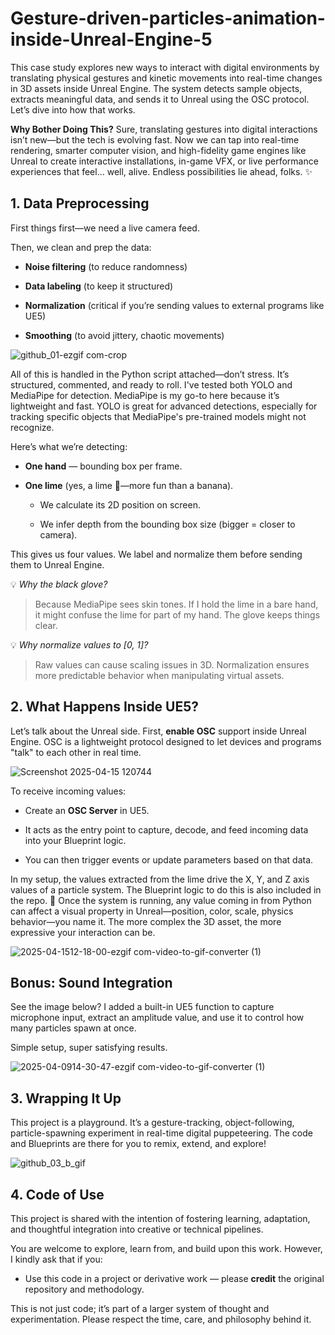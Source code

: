 # Gesture-driven-particles-animation-inside-Unreal-Engine-5
This case study explores new ways to interact with digital environments by translating physical gestures and kinetic movements into real-time changes in 3D assets inside Unreal Engine. The system detects sample objects, extracts meaningful data, and sends it to Unreal using the OSC protocol. Let’s dive into how that works.

**Why Bother Doing This?**
Sure, translating gestures into digital interactions isn’t new—but the tech is evolving fast. Now we can tap into real-time rendering, smarter computer vision, and high-fidelity game engines like Unreal to create interactive installations, in-game VFX, or live performance experiences that feel... well, alive. Endless possibilities lie ahead, folks. ✨

## 1. Data Preprocessing
First things first—we need a live camera feed.

Then, we clean and prep the data:

* **Noise filtering** (to reduce randomness)

* **Data labeling** (to keep it structured)

* **Normalization** (critical if you’re sending values to external programs like UE5)

* **Smoothing** (to avoid jittery, chaotic movements)

![github_01-ezgif com-crop](https://github.com/user-attachments/assets/f4923e30-5a19-4ac5-baf3-1e72010edcc0)

All of this is handled in the Python script attached—don’t stress. It’s structured, commented, and ready to roll.
I've tested both YOLO and MediaPipe for detection. MediaPipe is my go-to here because it’s lightweight and fast. YOLO is great for advanced detections, especially for tracking specific objects that MediaPipe's pre-trained models might not recognize.

Here’s what we’re detecting:

* **One hand** — bounding box per frame.

* **One lime** (yes, a lime 🍋—more fun than a banana).

  * We calculate its 2D position on screen.

  * We infer depth from the bounding box size (bigger = closer to camera).

This gives us four values. We label and normalize them before sending them to Unreal Engine.

💡 *Why the black glove?*
> Because MediaPipe sees skin tones. If I hold the lime in a bare hand, it might confuse the lime for part of my hand. The glove keeps things clear.

💡 *Why normalize values to [0, 1]?*
> Raw values can cause scaling issues in 3D. Normalization ensures more predictable behavior when manipulating virtual assets.

## 2. What Happens Inside UE5?

Let’s talk about the Unreal side.
First, **enable OSC** support inside Unreal Engine. OSC is a lightweight protocol designed to let devices and programs "talk" to each other in real time.

![Screenshot 2025-04-15 120744](https://github.com/user-attachments/assets/abd81f34-3e0a-46e5-94cd-304a74831098)

To receive incoming values:

* Create an **OSC Server** in UE5.

* It acts as the entry point to capture, decode, and feed incoming data into your Blueprint logic.

* You can then trigger events or update parameters based on that data.

In my setup, the values extracted from the lime drive the X, Y, and Z axis values of a particle system. The Blueprint logic to do this is also included in the repo. 🧩
Once the system is running, any value coming in from Python can affect a visual property in Unreal—position, color, scale, physics behavior—you name it. The more complex the 3D asset, the more expressive your interaction can be. 

![2025-04-1512-18-00-ezgif com-video-to-gif-converter (1)](https://github.com/user-attachments/assets/88c37293-cfb6-4d82-9c25-577db7151d4f)

## Bonus: Sound Integration

See the image below? I added a built-in UE5 function to capture microphone input, extract an amplitude value, and use it to control how many particles spawn at once.

Simple setup, super satisfying results.

![2025-04-0914-30-47-ezgif com-video-to-gif-converter (1)](https://github.com/user-attachments/assets/08ac0741-436c-47ca-8433-d23388ea6d57)

## 3. Wrapping It Up

This project is a playground. It’s a gesture-tracking, object-following, particle-spawning experiment in real-time digital puppeteering. The code and Blueprints are there for you to remix, extend, and explore!

![github_03_b_gif](https://github.com/user-attachments/assets/6be5486d-caaa-4fe8-a8a0-e75aa474fba4)

## 4. Code of Use

This project is shared with the intention of fostering learning, adaptation, and thoughtful integration into creative or technical pipelines.

You are welcome to explore, learn from, and build upon this work. However, I kindly ask that if you:

 - Use this code in a project or derivative work — please **credit** the original repository and methodology.

This is not just code; it’s part of a larger system of thought and experimentation. Please respect the time, care, and philosophy behind it.



